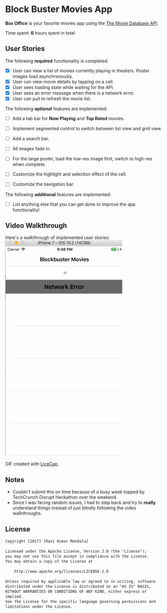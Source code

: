 # **Block Buster Movies App**

**Box Office** is your favorite movies app using the [The Movie Database API](http://docs.themoviedb.apiary.io/#).

Time spent: **6** hours spent in total

## User Stories

The following **required** functionality is completed:

- [x] User can view a list of movies currently playing in theaters. Poster images load asynchronously.
- [x] User can view movie details by tapping on a cell.
- [x] User sees loading state while waiting for the API.
- [x] User sees an error message when there is a network error.
- [x] User can pull to refresh the movie list.

The following **optional** features are implemented:

- [ ] Add a tab bar for **Now Playing** and **Top Rated** movies.
- [ ] Implement segmented control to switch between list view and grid view.
- [ ] Add a search bar.
- [ ] All images fade in.
- [ ] For the large poster, load the low-res image first, switch to high-res when complete.
- [ ] Customize the highlight and selection effect of the cell.
- [ ] Customize the navigation bar.


The following **additional** features are implemented:

- [ ] List anything else that you can get done to improve the app functionality!


## Video Walkthrough

Here's a walkthrough of implemented user stories:
![Video Walkthrough of basic user stories:](block-buster-demo-1.gif)

GIF created with [LiceCap](http://www.cockos.com/licecap/).


## Notes

* Couldn't submit this on time because of a busy week topped by TechCrunch Disrupt Hackathon over the weekend.
* Since I was facing random issues, I had to step back and try to **really** understand things instead of just blindly following the video walkthroughs.

## License

    Copyright [2017] [Ravi Kumar Mandala]

    Licensed under the Apache License, Version 2.0 (the "License");
    you may not use this file except in compliance with the License.
    You may obtain a copy of the License at

        http://www.apache.org/licenses/LICENSE-2.0

    Unless required by applicable law or agreed to in writing, software
    distributed under the License is distributed on an "AS IS" BASIS,
    WITHOUT WARRANTIES OR CONDITIONS OF ANY KIND, either express or implied.
    See the License for the specific language governing permissions and
    limitations under the License.
